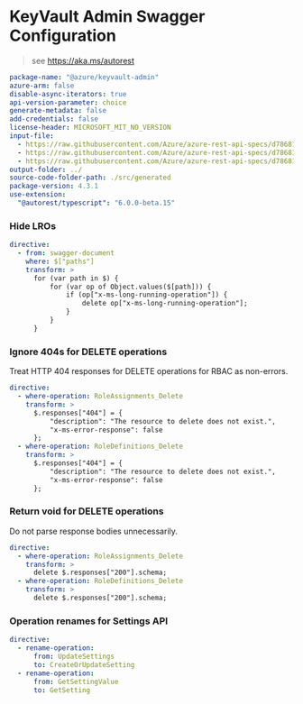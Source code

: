 # KeyVault Admin Swagger Configuration

> see https://aka.ms/autorest

```yaml
package-name: "@azure/keyvault-admin"
azure-arm: false
disable-async-iterators: true
api-version-parameter: choice
generate-metadata: false
add-credentials: false
license-header: MICROSOFT_MIT_NO_VERSION
input-file:
  - https://raw.githubusercontent.com/Azure/azure-rest-api-specs/d78681a9d322bbd8d33ecaad7e6aaa2d513513b4/specification/keyvault/data-plane/Microsoft.KeyVault/preview/7.4-preview.1/rbac.json
  - https://raw.githubusercontent.com/Azure/azure-rest-api-specs/d78681a9d322bbd8d33ecaad7e6aaa2d513513b4/specification/keyvault/data-plane/Microsoft.KeyVault/preview/7.4-preview.1/backuprestore.json
  - https://raw.githubusercontent.com/Azure/azure-rest-api-specs/d78681a9d322bbd8d33ecaad7e6aaa2d513513b4/specification/keyvault/data-plane/Microsoft.KeyVault/preview/7.4-preview.1/settings.json
output-folder: ../
source-code-folder-path: ./src/generated
package-version: 4.3.1
use-extension:
  "@autorest/typescript": "6.0.0-beta.15"
```

### Hide LROs

```yaml
directive:
  - from: swagger-document
    where: $["paths"]
    transform: >
      for (var path in $) {
          for (var op of Object.values($[path])) {
              if (op["x-ms-long-running-operation"]) {
                  delete op["x-ms-long-running-operation"];
              }
          }
      }
```

### Ignore 404s for DELETE operations

Treat HTTP 404 responses for DELETE operations for RBAC as non-errors.

```yaml
directive:
  - where-operation: RoleAssignments_Delete
    transform: >
      $.responses["404"] = {
          "description": "The resource to delete does not exist.",
          "x-ms-error-response": false
      };
  - where-operation: RoleDefinitions_Delete
    transform: >
      $.responses["404"] = {
          "description": "The resource to delete does not exist.",
          "x-ms-error-response": false
      };
```

### Return void for DELETE operations

Do not parse response bodies unnecessarily.

```yaml
directive:
  - where-operation: RoleAssignments_Delete
    transform: >
      delete $.responses["200"].schema;
  - where-operation: RoleDefinitions_Delete
    transform: >
      delete $.responses["200"].schema;
```

### Operation renames for Settings API

```yaml
directive:
  - rename-operation:
      from: UpdateSettings
      to: CreateOrUpdateSetting
  - rename-operation:
      from: GetSettingValue
      to: GetSetting
```
